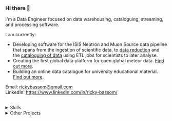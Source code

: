 ### Hi there 👋

I'm a Data Engineer focused on data warehousing, cataloguing, streaming, and processing software.

I am currently:
- Developing software for the ISIS Neutron and Muon Source data pipeline that spans from the ingestion of scientific data, to [data reduction](https://github.com/autoreduction/queue-processor) and the [cataloguing of data](https://data.isis.stfc.ac.uk/) using ETL jobs for scientists to later analyse.
- Creating the first global data platform for open global meteor data. [Find out more](https://github.com/gmn-data-platform).
- Building an online data catalogue for university educational material. [Find out more](https://mars-exeter.github.io).

Email: rickybassom@gmail.com
<br>
LinkedIn: https://www.linkedin.com/in/ricky-bassom/

<br>

<details>
  <summary>Skills</summary>
  <br>
  <b>Programming Languages:</b> Python, Java, C, C++, C#, Go, Vala, JavaScript, Dart, PHP, Haskell, Prolog, Bash
  <br>
  <b>Database Management:</b> Data Normalisation & Warehousing, Data Cataloguing & Governance, ETL, Product Development, Oracle, MySQL, Postgres, SQLite
  <br>
  <b>Systems:</b> AWS (EC2, Lightsail), On-prem Linux (Debian, Red Hat), Windows Server 2019, GitHub Pages static sites
  <br>
  <b>Other:</b> Kafka, ActiveMQ, Redis, Airflow, ELK stack, Jenkins, GitHub Actions, Travis CI, Pandas, Flask, Django, Selenium, HTML/CSS, SQL, Avro, Docker, Git, D3, Matplotlib
</details>

<details>
  <summary>Other Projects</summary>
  <h3>Met System GUI</h3>
  <img src="img/metsystemgui.png" alt="Met System GUI screenshot" align="right" width="300">
  <p>Created data pipelines for real-time meteorological data at the <a href="https://www.ing.iac.es/astronomy/telescopes/wht/">William Herschel Telescope</a>. I also created a new web dashboard for scientists in the control center.</p>
  <ul>
    <li>Python</li>
    <li>Dart</li>
    <li>HTML/CSS/JS</li>
    <li>Redis</li>
  </ul>
  <hr>
  
  <h3>Mathematics without Tears and Fears</h3>
  <img src="img/mathematicswithouttearsandfears.gif" alt="Mathematics without Tears and Fears GIF" align="right" width="300">
  <p>A set of online pedagogical games aimed at teaching mathematical principles and recording game data for the <a href="https://www.exeter.ac.uk/">University of Exeter</a>.</p>
  <ul>
    <li>Python</li>
    <li>Flask</li>
    <li>HTML/CSS/JS</li>
    <li>MySQL</li>
    <li>Redis</li>
    <li>Docker</li>
    <li>AWS</li>
  </ul>
  <hr>
  
  <h3>ROV 2 SPS</h3>
  <img src="img/rov2sps.gif" alt="ROV2SPS GIF" align="right" width="300">
  <p>A cross-platform desktop application developed for <a href="https://magseisfairfield.com/">Magseis Fairfield</a>, used for real-time csv manipulation.</p>
  <ul>
    <li>Python</li>
    <li>GTK</li>
    <li>CSV</li>
    <li>Linux and Windows cross-platform packaging</li>
  </ul>
  <hr>
</details>
